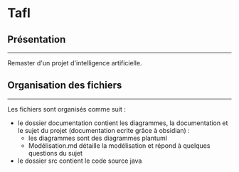 # Tafl
## Présentation

---
Remaster d'un projet d'intelligence artificielle.

## Organisation des fichiers

---
Les fichiers sont organisés comme suit :
- le dossier documentation contient les diagrammes, la documentation et le sujet du projet (documentation ecrite grâce à obsidian) :
  - les diagrammes sont des diagrammes plantuml
  - Modélisation.md détaille la modélisation et répond à quelques questions du sujet
- le dossier src contient le code source java
